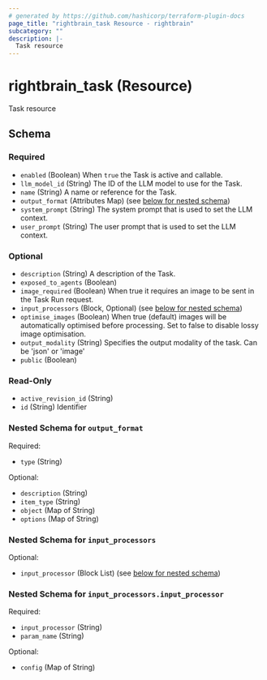 ```yaml
---
# generated by https://github.com/hashicorp/terraform-plugin-docs
page_title: "rightbrain_task Resource - rightbrain"
subcategory: ""
description: |-
  Task resource
---
```


# rightbrain_task (Resource)

Task resource



<!-- schema generated by tfplugindocs -->
## Schema

### Required

- `enabled` (Boolean) When `true` the Task is active and callable.
- `llm_model_id` (String) The ID of the LLM model to use for the Task.
- `name` (String) A name or reference for the Task.
- `output_format` (Attributes Map) (see [below for nested schema](#nestedatt--output_format))
- `system_prompt` (String) The system prompt that is used to set the LLM context.
- `user_prompt` (String) The user prompt that is used to set the LLM context.

### Optional

- `description` (String) A description of the Task.
- `exposed_to_agents` (Boolean)
- `image_required` (Boolean) When true it requires an image to be sent in the Task Run request.
- `input_processors` (Block, Optional) (see [below for nested schema](#nestedblock--input_processors))
- `optimise_images` (Boolean) When true (default) images will be automatically optimised before processing. Set to false to disable lossy image optimisation.
- `output_modality` (String) Specifies the output modality of the task. Can be 'json' or 'image'
- `public` (Boolean)

### Read-Only

- `active_revision_id` (String)
- `id` (String) Identifier

<a id="nestedatt--output_format"></a>
### Nested Schema for `output_format`

Required:

- `type` (String)

Optional:

- `description` (String)
- `item_type` (String)
- `object` (Map of String)
- `options` (Map of String)


<a id="nestedblock--input_processors"></a>
### Nested Schema for `input_processors`

Optional:

- `input_processor` (Block List) (see [below for nested schema](#nestedblock--input_processors--input_processor))

<a id="nestedblock--input_processors--input_processor"></a>
### Nested Schema for `input_processors.input_processor`

Required:

- `input_processor` (String)
- `param_name` (String)

Optional:

- `config` (Map of String)

